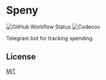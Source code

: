 # Speny

![GitHub Workflow Status](https://img.shields.io/github/workflow/status/shvixxl/speny/Testing?label=Testing&style=for-the-badge) ![Codecov](https://img.shields.io/codecov/c/github/shvixxl/speny?style=for-the-badge&token=MMK9VJ4FGW)

Telegram bot for tracking spending.

## License

[MIT](LICENSE)
